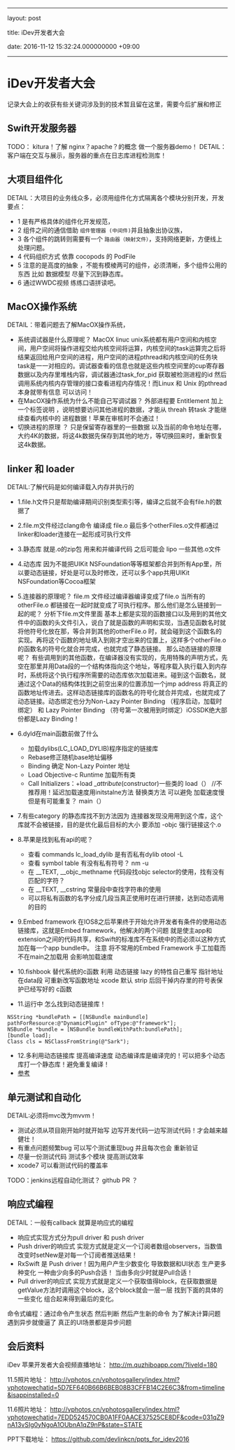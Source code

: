 
---
layout: post

title: iDev开发者大会

date: 2016-11-12 15:32:24.000000000 +09:00

---

# iDev开发者大会

记录大会上的收获有些关键词涉及到的技术暂且留在这里，需要今后扩展和修正


## Swift开发服务器


TODO： kitura！了解 nginx？apache？的概念 做一个服务器demo！ 
DETAIL：客户端在交互与展示，服务器的重点在日志库进程检测库！


## 大项目组件化


DETAIL：大项目的业务线众多，必须用组件化方式隔离各个模块分别开发，开发要点：

+ 1 是有严格具体的组件化开发规范，
+ 2 组件之间的通信借助 `组件管理器 (中间件)`并且抽象出协议族，
+ 3 各个组件的跳转则需要有一个 `路由器（映射文件）`，支持网络更新，方便线上处理问题。
+ 4 代码组织方式 依靠 cocopods 的 PodFile
+ 5 注意的是高度的抽象 ，不能有模棱两可的组件，必须清晰，多个组件公用的东西 比如 数据模型 尽量下沉到静态库。
+ 6 通过WWDC视频 练练口语拼读吧。


## MacOX操作系统

DETAIL：带着问题去了解MacOX操作系统，

+ 系统调试器是什么原理呢？
MacOX linuc unix系统都有用户空间和内核空间，用户空间将操作进程交给内核空间将运算，内核空间的task运算完之后将结果返回给用户空间的进程，用户空间的进程pthread和内核空间的任务块task是一一对相应的。调试器查看的信息也就是这些内核空间里的cup寄存器数据以及内存里堆栈内容，调试器通过task_for_pid 获取被检测进程的id 然后调用系统内核内存管理的接口查看进程内存情况！而Linux 和 Unix 的pthread 本身就带有信息 可以访问！
+ 在MacOX操作系统为什么不能自己写调试器？ 
外部进程要 Entitlement 加上一个标签说明 ，说明想要访问其他进程的数据，才能从 threah 转task 才能继续查看内核中的 进程数据！苹果在审核时不会通过！
+ 切换进程的原理 ？
只是保留寄存器里的一些数据 以及当前的命令地址在哪，大约4K的数据，将这4k数据先保存到其他的地方，等切换回来时，重新恢复这4k数据。


## linker 和 loader


DETAIL:了解代码是如何编译载入内存并执行的

+ 1.file.h文件只是帮助编译期间识别类型索引等，编译之后就不会有file.h的数据了
+ 2.file.m文件经过clang命令 编译成 file.o  最后多个otherFiles.o文件都通过linker和loader连接在一起形成可执行文件
+ 3.静态库 就是.o的zip包 用来和并编译代码 之后可能会 lipo 一些其他.o文件
+ 4.动态库 因为不能把UIKit NSFoundation等等框架都合并到所有App里，所以要动态链接，好处是可以及时修改，还可以多个app共用UIKit NSFoundation等Cocoa框架
+ 5.连接器的原理呢？
file.m 文件经过编译器编译变成了file.o 当所有的otherFile.o 都链接在一起时就变成了可执行程序。那么他们是怎么链接到一起的呢？
分析下file.m文件里面 基本上都是实现的函数接口以及用到的其他文件中的函数的头文件引入，说白了就是函数的声明和实现，当遇见函数名时就将他符号化放在那，等合并到其他的otherFile.o 时，就会碰到这个函数名的实现。再将这个函数的地址填入到刚才空出来的位置上，这样多个otherFile.o 的函数名的符号化就合并完成，也就完成了静态链接。
那么动态链接的原理呢？
有些调用到的其他函数，在编译器没有实现的，先用特殊的声明方式，先空在那里并用Data段的一个结构体指向这个地址，等程序载入执行载入到内存时，系统将这个执行程序所需要的动态库依次加载进来。碰到这个函数名，就通过这个Data的结构体找到之前空出来的位置添加一个jmp address 将真正的函数地址传进去。这样动态链接库的函数名的符号化就合并完成，也就完成了动态链接。动态绑定也分为Non-Lazy Pointer Binding （程序启动，加载时绑定） 和 Lazy Pointer Binding （符号第一次被用到时绑定）iOSSDK绝大部份都是Lazy Binding！

+ 6.dyld在main函数前做了什么
  + 加载dylibs(LC_LOAD_DYLIB)程序指定的链接库
  + Rebase修正随机base地址偏移
  + Binding 确定 Non-Lazy Pointer 地址
  + Load Objective-c Runtime 加载所有类
  + Call Initializers：+load __attribute_(constructor)一些类的 load（） //不推荐用！延迟加载速度用initstalne方法 替换类方法 可以避免 加载速度慢 但是有可能重复？
main（）


+ 7.有些category 的静态库找不到方法因为 连接器发现没用用到这个库，这个库就不会被链接，目的是优化最后目标的大小 要添加 -objc 强行链接这个.o

+ 8.苹果是找到私有api的呢？
  + 查看 commands lc_load_dylib 是有否私有dylib otool -L
  + 查看 symbol table  有没有私有符号？ nm -u
  + 在 __TEXT, __objc_methname 代码段找objc selector的使用，找有没有 匹配的字符？
  + 在 __TEXT, __cstring 常量段中查找字符串的使用 
  + 可以将私有函数的名字分成几段当真正使用时在进行拼接，达到动态调用的目的

+ 9.Embed framework 
在IOS8之后苹果终于开始允许开发者有条件的使用动态链接库，这就是Embed framework，他解决的两个问题
就是使主app和extension之间的代码共享，和Swift的标准库不在系统中的而必须以这种方式加在每一个app bundle中。
注意 将不常用的Embed Framework 手工加载而不在main之加载用 会影响加载速度

+ 10.fishbook 替代系统的c函数
利用 动态链接 lazy 的特性自己重写 指针地址在data段 可重新改写函数地址
xcode 默认 strip 后回干掉内存里的符号表保护已经写好的 c函数

+ 11.运行中 怎么找到动态链接库！
```
NSString *bundlePath = [[NSBundle mainBundle]
pathForResource:@"DynamicPlugin" ofType:@"framework"];
NSBundle *bundle = [NSBundle bundleWithPath:bundlePath];
[bundle load];
Class cls = NSClassFromString(@"Sark");
```

+ 12.多利用动态链接库 提高编译速度 动态编译库是编译完的！可以把多个动态库打一个静态库！避免重复编译！
+ [参考](https://my.oschina.net/kaqijiang/blog/649632)


## 单元测试和自动化
DETAIL:必须将mvc改为mvvm！

+ 测试必须从项目刚开始时就开始写 边写开发代码一边写测试代码！才会越来越健壮！
+ 有重点问题频繁bug 可以写个测试重现bug 并且每次也会 重新验证
+ 尽量一份测试代码 测试多个模块 提高测试效率
+ xcode7 可以看测试代码的覆盖率 

TODO：jenkins远程自动化测试？ github PR ？

## 响应式编程

DETAIL：一般有callback 就算是响应式的编程

+ 响应式实现方式分为pull driver 和 push driver
+ Push driver的响应式 实现方式就是定义一个订阅者数组observers，当数值改变时setNew是对每一个订阅者推送结果！
+ RxSwift 是 Push driver！因为用户产生少数变化 导致数据和UI状态 生产更多种变化 一种由少向多的Push合适！ 当由多向少时就是Pull合适！
+ Pull driver的响应式 实现方式就是定义一个获取值得block，在获取数据是getValue方法时调用这个block，这个block就会一层一层 找到下面的具体的一些变化 组合起来得到最后的变化。

命令式编程：通过命令产生状态 然后判断 然后产生新的命令 为了解决计算问题
遇到异步就傻逼了 真正的UI场景都是异步问题



## 会后资料

iDev 苹果开发者大会视频直播地址：
http://m.quzhiboapp.com/?liveId=180

11.5照片地址：
http://vphotos.cn/vphotosgallery/index.html?vphotowechatid=5D7EF640B66B6BEB08B3CFFB14C2E6C3&from=timeline&isappinstalled=0

11.6照片地址：
http://vphotos.cn/vphotosgallery/index.html?vphotowechatid=7EDD524570CB0A1FF0AACE37525CE8DF&code=031qZ9nA13vSIg0yNgoA1OUbnA1qZ9nP&state=STATE

PPT下载地址：
https://github.com/devlinkcn/ppts_for_idev2016
